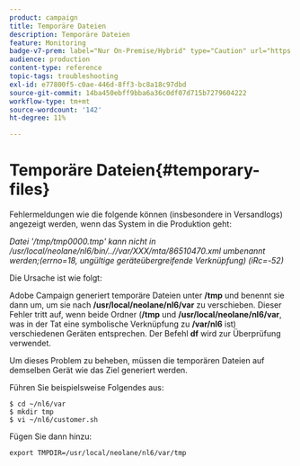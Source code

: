 ```yaml
---
product: campaign
title: Temporäre Dateien
description: Temporäre Dateien
feature: Monitoring
badge-v7-prem: label="Nur On-Premise/Hybrid" type="Caution" url="https://experienceleague.adobe.com/docs/campaign-classic/using/installing-campaign-classic/architecture-and-hosting-models/hosting-models-lp/hosting-models.html?lang=de" tooltip="Gilt nur für Hybrid- und On-Premise-Bereitstellungen"
audience: production
content-type: reference
topic-tags: troubleshooting
exl-id: e77800f5-c0ae-446d-8ff3-bc8a18c97dbd
source-git-commit: 14ba450ebff9bba6a36c0df07d715b7279604222
workflow-type: tm+mt
source-wordcount: '142'
ht-degree: 11%

---
```


# Temporäre Dateien{#temporary-files}



Fehlermeldungen wie die folgende können (insbesondere in Versandlogs) angezeigt werden, wenn das System in die Produktion geht:

*Datei &#39;/tmp/tmp0000.tmp&#39; kann nicht in /usr/local/neolane/nl6/bin/..//var/XXX/mta/86510470.xml umbenannt werden;(errno=18, ungültige geräteübergreifende Verknüpfung) (iRc=-52)*

Die Ursache ist wie folgt:

Adobe Campaign generiert temporäre Dateien unter **/tmp** und benennt sie dann um, um sie nach **/usr/local/neolane/nl6/var** zu verschieben. Dieser Fehler tritt auf, wenn beide Ordner (**/tmp** und **/usr/local/neolane/nl6/var**, was in der Tat eine symbolische Verknüpfung zu **/var/nl6** ist) verschiedenen Geräten entsprechen. Der Befehl **df** wird zur Überprüfung verwendet.

Um dieses Problem zu beheben, müssen die temporären Dateien auf demselben Gerät wie das Ziel generiert werden.

Führen Sie beispielsweise Folgendes aus:

```
$ cd ~/nl6/var
$ mkdir tmp
$ vi ~/nl6/customer.sh
```

Fügen Sie dann hinzu:

```
export TMPDIR=/usr/local/neolane/nl6/var/tmp 
```
